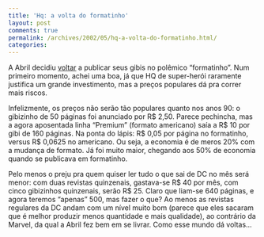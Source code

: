 ```yaml
---
title: 'Hq: a volta do formatinho'
layout: post
comments: true
permalink: /archives/2002/05/hq-a-volta-do-formatinho.html/
categories:
---
```

A Abril decidiu <a href="http://www.omelete.com.br/quadrinhos/news/base\_para\_news.asp?artigo=2472" >voltar</a> a publicar seus gibis no polêmico &#8220;formatinho&#8221;. Num primeiro momento, achei uma boa, já que HQ de super-herói raramente justifica um grande investimento, mas a preços populares dá pra correr mais riscos.

Infelizmente, os preços não serão tão populares quanto nos anos 90: o gibizinho de 50 páginas foi anunciado por R$ 2,50. Parece pechincha, mas a agora aposentada linha &#8220;Premium&#8221; (formato americano) saía a R$ 10 por gibi de 160 páginas. Na ponta do lápis: R$ 0,05 por página no formatinho, versus R$ 0,0625 no americano. Ou seja, a economia é de meros 20% com a mudança de formato. Já foi muito maior, chegando aos 50% de economia quando se publicava em formatinho.

Pelo menos o preju pra quem quiser ler tudo o que sai de DC no mês será menor: com duas revistas quinzenais, gastava-se R$ 40 por mês, com cinco gibizinhos quinzenais, serão R$ 25. Claro que liam-se 640 páginas, e agora teremos &#8220;apenas&#8221; 500, mas fazer o que? Ao menos as revistas regulares da DC andam com um nível muito bom (parece que eles sacaram que é melhor produzir menos quantidade e mais qualidade), ao contrário da Marvel, da qual a Abril fez bem em se livrar. Como esse mundo dá voltas&#8230;